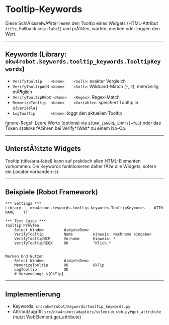 ﻿# Tooltip-Keywords

Diese SchlÃ¼sselwÃ¶rter lesen den Tooltip eines Widgets (HTML-Attribut `title`, Fallback `aria-label`) und prÃ¼fen, warten, merken oder loggen den Wert.

---

## Keywords (Library: `okw4robot.keywords.tooltip_keywords.TooltipKeywords`)

- `VerifyTooltip    <Name>    <Soll>`: exakter Vergleich
- `VerifyTooltipWCM <Name>    <Soll>`: Wildcard-Match (`*`, `?`), mehrzeilig mÃ¶glich
- `VerifyTooltipREGX <Name>   <Regex>`: Regex-Match
- `MemorizeTooltip  <Name>    <Variable>`: speichert Tooltip in `${Variable}`
- `LogTooltip       <Name>`: loggt den aktuellen Tooltip

Ignore-Regel: Leere Werte (optional via `${OKW_IGNORE_EMPTY}=YES`) oder das Token `$IGNORE` fÃ¼hren bei Verify*/Wait* zu einem No-Op.

---

## UnterstÃ¼tzte Widgets

Tooltip (title/aria-label) kann auf praktisch allen HTML-Elementen vorkommen. Die Keywords funktionieren daher fÃ¼r alle Widgets, sofern ein Locator vorhanden ist.

---

## Beispiele (Robot Framework)

```robotframework
*** Settings ***
Library    okw4robot.keywords.tooltip_keywords.TooltipKeywords    WITH NAME    TT

*** Test Cases ***
Tooltip PrÃ¼fen
    Select Window         WidgetsDemo
    VerifyTooltip         Name         Hinweis: Nachname eingeben
    VerifyTooltipWCM      Vorname      Hinweis: *
    VerifyTooltipREGX     OK           ^Klick.*


Merken Und Nutzen
    Select Window         WidgetsDemo
    MemorizeTooltip       OK           OkTip
    LogTooltip            OK
    # Verwendung: ${OkTip}
```

---

## Implementierung

- Keywords: `src/okw4robot/keywords/tooltip_keywords.py`
- Attributzugriff: `src/okw4robot/adapters/selenium_web.py#get_attribute` (nutzt WebElement.get_attribute)

